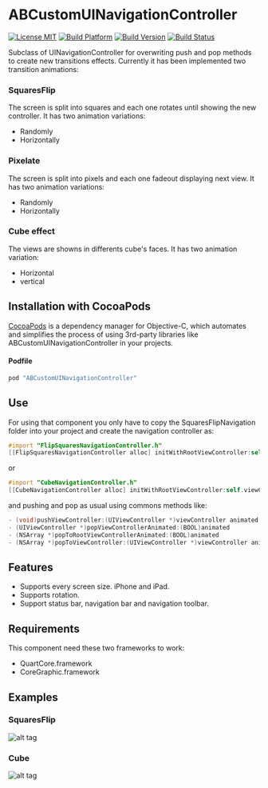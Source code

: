 ABCustomUINavigationController
=====================
[![License MIT](https://go-shields.herokuapp.com/license-MIT-blue.png)](https://github.com/andresbrun/ABCustomUINavigationController/blob/master/LICENSE)
[![Build Platform](https://cocoapod-badges.herokuapp.com/p/ABCustomUINavigationController/badge.png)](https://github.com/andresbrun/ABCustomUINavigationController)
[![Build Version](https://cocoapod-badges.herokuapp.com/v/ABCustomUINavigationController/badge.png)](https://github.com/andresbrun/ABCustomUINavigationController)
[![Build Status](https://travis-ci.org/andresbrun/ABCustomUINavigationController.png?branch=origin)](https://github.com/andresbrun/ABCustomUINavigationController) 

Subclass of UINavigationController for overwriting push and pop methods to create new transitions effects. Currently it has been implemented two transition animations:

### SquaresFlip 
The screen is split into squares and each one rotates until showing the new controller. It has two animation variations: 
- Randomly 
- Horizontally

### Pixelate 
The screen is split into pixels and each one fadeout displaying next view. It has two animation variations: 
- Randomly 
- Horizontally

### Cube effect
The views are showns in differents cube's faces. It has two animation variation: 
- Horizontal 
- vertical

## Installation with CocoaPods

[CocoaPods](http://cocoapods.org) is a dependency manager for Objective-C, which automates and simplifies the process of using 3rd-party libraries like ABCustomUINavigationController in your projects.

#### Podfile

```ruby
pod "ABCustomUINavigationController"
```

## Use
For using that component you only have to copy the SquaresFlipNavigation folder into your project and create the navigation controller as:

```objective-c
#import "FlipSquaresNavigationController.h"
[[FlipSquaresNavigationController alloc] initWithRootViewController:self.viewController];
```

or

```objective-c
#import "CubeNavigationController.h"
[[CubeNavigationController alloc] initWithRootViewController:self.viewController];
```

and pushing and pop as usual using commons methods like:

```objective-c
- (void)pushViewController:(UIViewController *)viewController animated:(BOOL)animated
- (UIViewController *)popViewControllerAnimated:(BOOL)animated
- (NSArray *)popToRootViewControllerAnimated:(BOOL)animated
- (NSArray *)popToViewController:(UIViewController *)viewController animated:(BOOL)animated
```

## Features
- Supports every screen size. iPhone and iPad.
- Supports rotation.
- Support status bar, navigation bar and navigation toolbar.

## Requirements
This component need these two frameworks to work:
- QuartCore.framework 
- CoreGraphic.framework

## Examples

### SquaresFlip
![alt tag](https://raw.githubusercontent.com/andresbrun/ABCustomUINavigationController/master/example_images/example.gif)
### Cube
![alt tag](https://raw.githubusercontent.com/andresbrun/ABCustomUINavigationController/master/example_images/example_cube.gif)

